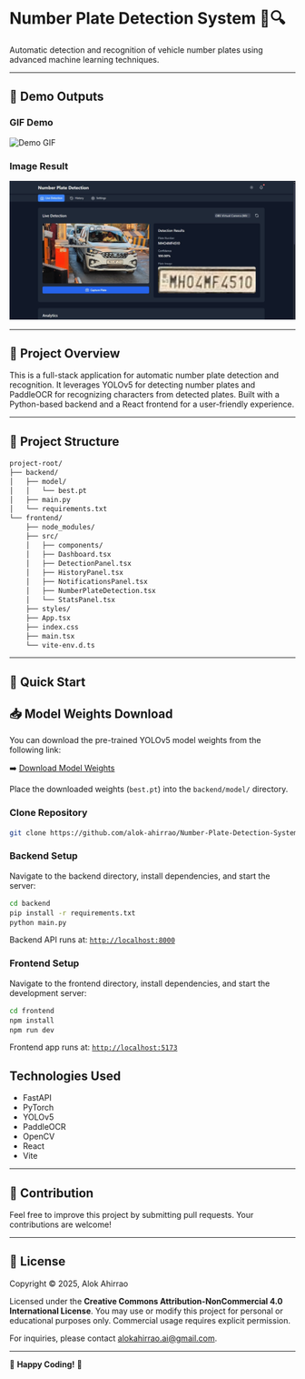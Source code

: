 # Number Plate Detection System 🚗🔍

Automatic detection and recognition of vehicle number plates using advanced machine learning techniques.

---

## 🎯 Demo Outputs

### GIF Demo
![Demo GIF](Output/output.gif)

### Image Result
![Detected Plate](Output/ARPN1.jpg)

---

## 📌 Project Overview

This is a full-stack application for automatic number plate detection and recognition. It leverages YOLOv5 for detecting number plates and PaddleOCR for recognizing characters from detected plates. Built with a Python-based backend and a React frontend for a user-friendly experience.

---

## 📂 Project Structure

```
project-root/
├── backend/
│   ├── model/
│   │   └── best.pt
│   ├── main.py
│   └── requirements.txt
└── frontend/
    ├── node_modules/
    ├── src/
    │   ├── components/
    │   ├── Dashboard.tsx
    │   ├── DetectionPanel.tsx
    │   ├── HistoryPanel.tsx
    │   ├── NotificationsPanel.tsx
    │   ├── NumberPlateDetection.tsx
    │   └── StatsPanel.tsx
    ├── styles/
    ├── App.tsx
    ├── index.css
    ├── main.tsx
    └── vite-env.d.ts
```

---


## 🚀 Quick Start


## 📥 Model Weights Download

You can download the pre-trained YOLOv5 model weights from the following link:

➡️ [Download Model Weights](https://drive.google.com/drive/folders/1jhmmizg8VguJ6kTWwjdQu7W7sPsMww8a?usp=drive_link)

Place the downloaded weights (`best.pt`) into the `backend/model/` directory.


### Clone Repository

```bash
git clone https://github.com/alok-ahirrao/Number-Plate-Detection-System.git
```

### Backend Setup

Navigate to the backend directory, install dependencies, and start the server:

```bash
cd backend
pip install -r requirements.txt
python main.py
```
Backend API runs at: [`http://localhost:8000`](http://localhost:8000)

### Frontend Setup

Navigate to the frontend directory, install dependencies, and start the development server:

```bash
cd frontend
npm install
npm run dev
```
Frontend app runs at: [`http://localhost:5173`](http://localhost:5173)

## Technologies Used

- FastAPI
- PyTorch
- YOLOv5
- PaddleOCR
- OpenCV
- React
- Vite

---

## 🤝 Contribution

Feel free to improve this project by submitting pull requests. Your contributions are welcome!

---

## 📜 License

Copyright © 2025, Alok Ahirrao

Licensed under the **Creative Commons Attribution-NonCommercial 4.0 International License**. You may use or modify this project for personal or educational purposes only. Commercial usage requires explicit permission.

For inquiries, please contact [alokahirrao.ai@gmail.com](mailto:alokahirrao.ai@gmail.com).

---

🌟 **Happy Coding!** 🌟

